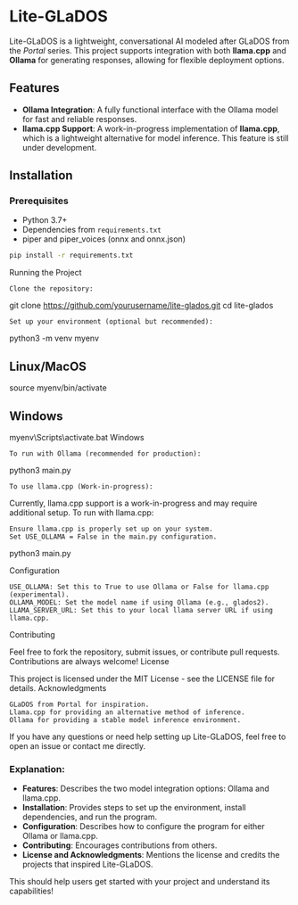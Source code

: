 # Lite-GLaDOS

Lite-GLaDOS is a lightweight, conversational AI modeled after GLaDOS from the *Portal* series. This project supports integration with both **llama.cpp** and **Ollama** for generating responses, allowing for flexible deployment options. 

## Features

- **Ollama Integration**: A fully functional interface with the Ollama model for fast and reliable responses.
- **llama.cpp Support**: A work-in-progress implementation of **llama.cpp**, which is a lightweight alternative for model inference. This feature is still under development.

## Installation

### Prerequisites

- Python 3.7+
- Dependencies from `requirements.txt`
- piper and piper_voices (onnx and onnx.json)

```bash
pip install -r requirements.txt
```
Running the Project

    Clone the repository:

git clone https://github.com/yourusername/lite-glados.git
cd lite-glados

    Set up your environment (optional but recommended):

python3 -m venv myenv

## Linux/MacOS
source myenv/bin/activate 
## Windows
myenv\Scripts\activate.bat Windows

    To run with Ollama (recommended for production):

python3 main.py

    To use llama.cpp (Work-in-progress):

Currently, llama.cpp support is a work-in-progress and may require additional setup. To run with llama.cpp:

    Ensure llama.cpp is properly set up on your system.
    Set USE_OLLAMA = False in the main.py configuration.

python3 main.py

Configuration

    USE_OLLAMA: Set this to True to use Ollama or False for llama.cpp (experimental).
    OLLAMA_MODEL: Set the model name if using Ollama (e.g., glados2).
    LLAMA_SERVER_URL: Set this to your local llama server URL if using llama.cpp.

Contributing

Feel free to fork the repository, submit issues, or contribute pull requests. Contributions are always welcome!
License

This project is licensed under the MIT License - see the LICENSE file for details.
Acknowledgments

    GLaDOS from Portal for inspiration.
    Llama.cpp for providing an alternative method of inference.
    Ollama for providing a stable model inference environment.

If you have any questions or need help setting up Lite-GLaDOS, feel free to open an issue or contact me directly.


### Explanation:
- **Features**: Describes the two model integration options: Ollama and llama.cpp.
- **Installation**: Provides steps to set up the environment, install dependencies, and run the program.
- **Configuration**: Describes how to configure the program for either Ollama or llama.cpp.
- **Contributing**: Encourages contributions from others.
- **License and Acknowledgments**: Mentions the license and credits the projects that inspired Lite-GLaDOS.

This should help users get started with your project and understand its capabilities!
